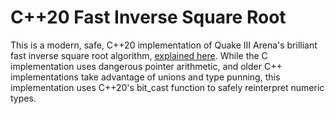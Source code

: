 # C++20 Fast Inverse Square Root

This is a modern, safe, C++20 implementation of Quake III Arena's brilliant fast inverse square root algorithm, [explained here](https://betterexplained.com/articles/understanding-quakes-fast-inverse-square-root/). While the C implementation uses dangerous pointer arithmetic, and older C++ implementations take advantage of unions and type punning, this implementation uses C++20's bit_cast function to safely reinterpret numeric types.
